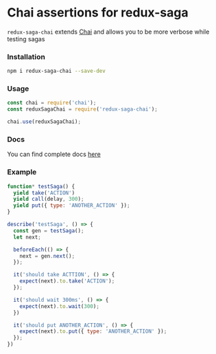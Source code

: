# Chai assertions for redux-saga

`redux-saga-chai` extends [Chai](http://chaijs.com/) and allows you to be more verbose while testing sagas

### Installation
```sh
npm i redux-saga-chai --save-dev
```

### Usage
```js
const chai = require('chai');
const reduxSagaChai = require('redux-saga-chai');

chai.use(reduxSagaChai);
```

### Docs
You can find complete docs [here](https://github.com/R1ZZU/redux-saga-chai/blob/master/docs.md)

### Example
```js
function* testSaga() {
  yield take('ACTION')
  yield call(delay, 300);
  yield put({ type: 'ANOTHER_ACTION' });
}

describe('testSaga', () => {
  const gen = testSaga();
  let next;

  beforeEach(() => {
    next = gen.next();
  });

  it('should take ACTTION', () => {
    expect(next).to.take('ACTION');
  });

  it('should wait 300ms', () => {
    expect(next).to.wait(300);
  })

  it('should put ANOTHER_ACTION', () => {
    expect(next).to.put({ type: 'ANOTHER_ACTION' });
  });
})
```
